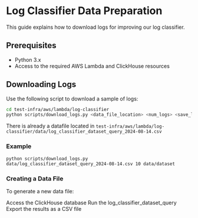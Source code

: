 # Log Classifier Data Preparation

This guide explains how to download logs for improving our log classifier.

## Prerequisites

- Python 3.x
- Access to the required AWS Lambda and ClickHouse resources

## Downloading Logs

Use the following script to download a sample of logs:

```bash
cd test-infra/aws/lambda/log-classifier
python scripts/download_logs.py <data_file_location> <num_logs> <save_location>
```

There is already a datafile located in `test-infra/aws/lambda/log-classifier/data/log_classifier_dataset_query_2024-08-14.csv`

### Example
`python scripts/download_logs.py data/log_classifier_dataset_query_2024-08-14.csv 10 data/dataset`

### Creating a Data File
To generate a new data file:

Access the ClickHouse database
Run the log_classifier_dataset_query
Export the results as a CSV file